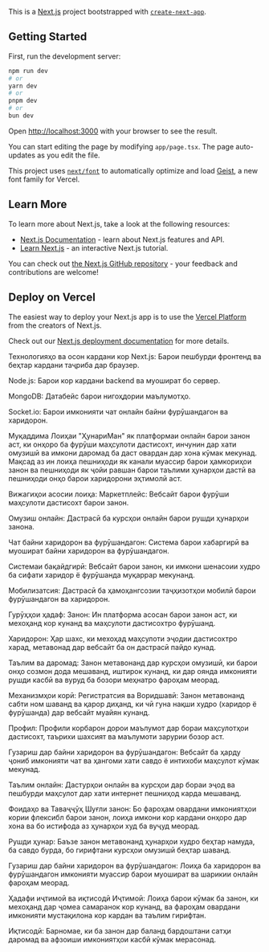 This is a [Next.js](https://nextjs.org) project bootstrapped with [`create-next-app`](https://nextjs.org/docs/app/api-reference/cli/create-next-app).

## Getting Started

First, run the development server:

```bash
npm run dev
# or
yarn dev
# or
pnpm dev
# or
bun dev
```

Open [http://localhost:3000](http://localhost:3000) with your browser to see the result.

You can start editing the page by modifying `app/page.tsx`. The page auto-updates as you edit the file.

This project uses [`next/font`](https://nextjs.org/docs/app/building-your-application/optimizing/fonts) to automatically optimize and load [Geist](https://vercel.com/font), a new font family for Vercel.

## Learn More

To learn more about Next.js, take a look at the following resources:

- [Next.js Documentation](https://nextjs.org/docs) - learn about Next.js features and API.
- [Learn Next.js](https://nextjs.org/learn) - an interactive Next.js tutorial.

You can check out [the Next.js GitHub repository](https://github.com/vercel/next.js) - your feedback and contributions are welcome!

## Deploy on Vercel

The easiest way to deploy your Next.js app is to use the [Vercel Platform](https://vercel.com/new?utm_medium=default-template&filter=next.js&utm_source=create-next-app&utm_campaign=create-next-app-readme) from the creators of Next.js.

Check out our [Next.js deployment documentation](https://nextjs.org/docs/app/building-your-application/deploying) for more details.


 Технологияҳо ва осон кардани кор
Next.js: Барои пешбурди фронтенд ва беҳтар кардани таҷриба дар браузер.

Node.js: Барои кор кардани backend ва муошират бо сервер.

MongoDB: Датабейс барои нигоҳдории маълумотҳо.

Socket.io: Барои имконияти чат онлайн байни фурӯшандагон ва харидорон.


Муқаддима
Лоиҳаи "ҲунариМан" як платформаи онлайн барои занон аст, ки онҳоро ба фурӯши маҳсулоти дастисохт, инчунин дар хати омузишӣ ва имкони даромад ба даст овардан дар хона кӯмак мекунад. Мақсад аз ин лоиҳа пешниҳоди як канали муассир барои ҳамкориҳои занон ва пешниҳоди як ҷойи равшан барои таълими ҳунарҳои дастӣ ва пешниҳоди онҳо барои харидорони эҳтимолӣ аст.



Вижагиҳои асосии лоиҳа:
Маркетплейс: Вебсайт барои фурӯши маҳсулоти дастисохт барои занон.

Омузиш онлайн: Дастрасӣ ба курсҳои онлайн барои рушди ҳунарҳои занона.

Чат байни харидорон ва фурӯшандагон: Система барои хабаргирӣ ва муошират байни харидорон ва фурӯшандагон.

Системаи бақайдгирӣ: Вебсайт барои занон, ки имкони шенасоии худро ба сифати харидор ё фурӯшанда муқаррар мекунанд.

Мобилизатсия: Дастрасӣ ба ҳамоҳангсозии таҷҳизотҳои мобилӣ барои фурӯшандагон ва харидорон.



 Гурӯҳҳои ҳадаф:
Занон: Ин платформа асосан барои занон аст, ки мехоҳанд кор кунанд ва маҳсулоти дастисохтро фурӯшанд.

Харидорон: Ҳар шахс, ки мехоҳад маҳсулоти эҷодии дастисохтро харад, метавонад дар вебсайт ба он дастрасӣ пайдо кунад.

Таълим ва даромад: Занон метавонанд дар курсҳои омузишӣ, ки барои онҳо созмон дода мешаванд, иштирок кунанд, ки дар оянда имконияти рушди касбӣ ва вуруд ба бозори меҳнатро фароҳам меорад.


Механизмҳои корӣ:
Регистратсия ва Воридшавӣ: Занон метавонанд сабти ном шаванд ва қарор диҳанд, ки чӣ гуна нақши худро (харидор ё фурӯшанда) дар вебсайт муайян кунанд.

Профил: Профили корбарон дорои маълумот дар бораи маҳсулотҳои дастисохт, таърихи шахсият ва маълумоти зарурии бозор аст.

Гузариш дар байни харидорон ва фурӯшандагон: Вебсайт ба ҳарду ҷониб имконияти чат ва ҳангоми хати савдо ё интихоби маҳсулот кӯмак мекунад.

Таълим онлайн: Дастурҳои онлайн ва курсҳои дар бораи эҷод ва пешбурди маҳсулот дар хати интернет пешниҳод карда мешаванд.


Фоидаҳо ва Таваҷҷӯҳ
Шуғли занон: Бо фароҳам овардани имкониятҳои кории флексибл барои занон, лоиҳа имкони кор кардани онҳоро дар хона ва бо истифода аз ҳунарҳои худ ба вуҷуд меорад.

Рушди ҳунар: Баъзе занон метавонанд ҳунарҳои худро беҳтар намуда, ба савдо бурда, бо гирифтани курсҳои омузишӣ беҳтар шаванд.

Гузариш дар байни харидорон ва фурӯшандагон: Лоиҳа ба харидорон ва фурӯшандагон имконияти муассир барои муошират ва шарикии онлайн фароҳам меорад.


 Ҳадафи иҷтимоӣ ва иқтисодӣ
Иҷтимоӣ: Лоиҳа барои кӯмак ба занон, ки мехоҳанд дар ҷомеа самаранок кор кунанд, ва фароҳам овардани имконияти мустақилона кор кардан ва таълим гирифтан.

Иқтисодӣ: Барномае, ки ба занон дар баланд бардоштани сатҳи даромад ва афзоиши имкониятҳои касбӣ кӯмак мерасонад.


